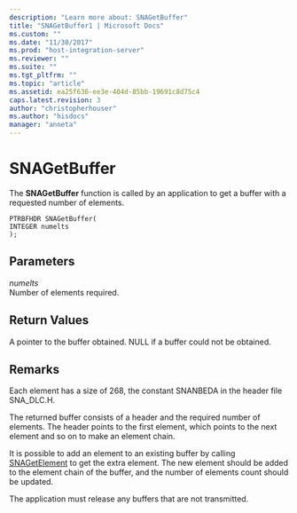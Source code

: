 ```yaml
---
description: "Learn more about: SNAGetBuffer"
title: "SNAGetBuffer1 | Microsoft Docs"
ms.custom: ""
ms.date: "11/30/2017"
ms.prod: "host-integration-server"
ms.reviewer: ""
ms.suite: ""
ms.tgt_pltfrm: ""
ms.topic: "article"
ms.assetid: ea25f636-ee3e-404d-85bb-19691c8d75c4
caps.latest.revision: 3
author: "christopherhouser"
ms.author: "hisdocs"
manager: "anneta"
---
```

# SNAGetBuffer
The **SNAGetBuffer** function is called by an application to get a buffer with a requested number of elements.  
  
```  
PTRBFHDR SNAGetBuffer(  
INTEGER numelts  
);  
```  
  
## Parameters  
 *numelts*  
 Number of elements required.  
  
## Return Values  
 A pointer to the buffer obtained. NULL if a buffer could not be obtained.  
  
## Remarks  
 Each element has a size of 268, the constant SNANBEDA in the header file SNA_DLC.H.  
  
 The returned buffer consists of a header and the required number of elements. The header points to the first element, which points to the next element and so on to make an element chain.  
  
 It is possible to add an element to an existing buffer by calling [SNAGetElement](../core/snagetelement1.md) to get the extra element. The new element should be added to the element chain of the buffer, and the number of elements count should be updated.  
  
 The application must release any buffers that are not transmitted.
